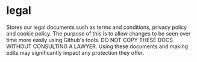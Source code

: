 legal
=====

Stores our legal documents such as terms and conditions, privacy policy and cookie policy. The purpose of this is to allow changes to be seen over time more easily using Github's tools. DO NOT COPY THESE DOCS WITHOUT CONSULTING A LAWYER. Using these documents and making edits may significantly impact any protection they offer.
